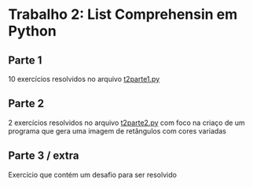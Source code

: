 # Trabalho 2: List Comprehensin em Python

## Parte 1
10 exercícios resolvidos no arquivo [t2parte1.py](t2parte1.py)

## Parte 2
2 exercícios resolvidos no arquivo [t2parte2.py](t2parte2.py) com foco na criaço de um programa que gera uma imagem de retângulos 
com cores variadas 

## Parte 3 / extra
Exercício que contém um desafio para ser resolvido
